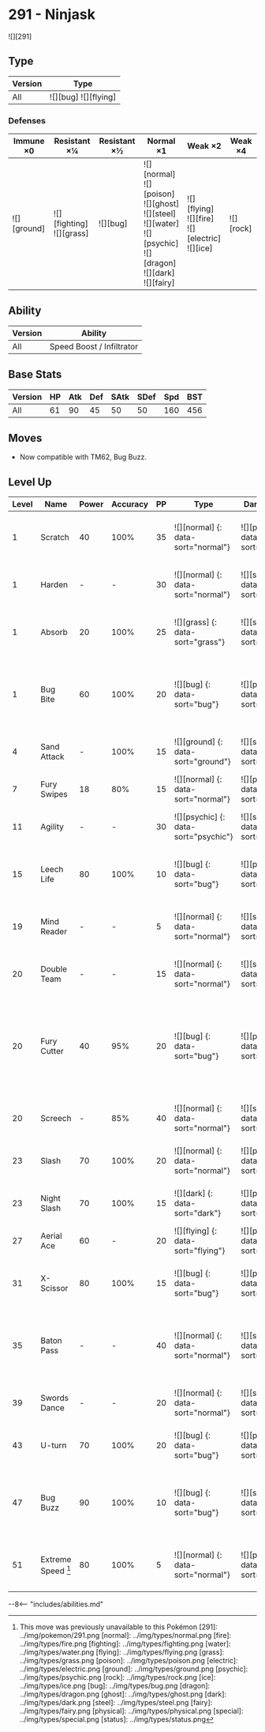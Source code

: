 # 291 - Ninjask
![][291]

## Type

Version | Type
---     | ---
All     | ![][bug]  ![][flying]

### Defenses

Immune ×0       | Resistant ×¼                    | Resistant ×½ | Normal ×1                                                                                                                          | Weak ×2                                                   | Weak ×4
---             | ---                             | ---          | ---                                                                                                                                | ---                                                       | ---
![][ground]<br> | ![][fighting]<br>![][grass]<br> | ![][bug]<br> | ![][normal]<br>![][poison]<br>![][ghost]<br>![][steel]<br>![][water]<br>![][psychic]<br>![][dragon]<br>![][dark]<br>![][fairy]<br> | ![][flying]<br>![][fire]<br>![][electric]<br>![][ice]<br> | ![][rock]<br>

## Ability

Version | Ability
---     | ---
All     | Speed Boost / Infiltrator

## Base Stats

Version | HP  | Atk | Def | SAtk | SDef | Spd | BST
---     | --- | --- | --- | ---  | ---  | --- | ---
All     | 61  | 90  | 45  | 50   | 50   | 160 | 456

## Moves

 - Now compatible with TM62, Bug Buzz.

## Level Up

Level | Name               | Power | Accuracy | PP  | Type                                 | Damage Class                           | Description
---   | ---                | ---   | ---      | --- | ---                                  | ---                                    | ---
1     | Scratch            | 40    | 100%     | 35  | ![][normal] {: data-sort="normal"}   | ![][physical] {: data-sort="physical"} | Inflicts regular damage with no additional effect.
1     | Harden             | -     | -        | 30  | ![][normal] {: data-sort="normal"}   | ![][status] {: data-sort="status"}     | Raises the user's Defense by one stage.
1     | Absorb             | 20    | 100%     | 25  | ![][grass] {: data-sort="grass"}     | ![][special] {: data-sort="special"}   | Drains half the damage inflicted to heal the user.
1     | Bug Bite           | 60    | 100%     | 20  | ![][bug] {: data-sort="bug"}         | ![][physical] {: data-sort="physical"} | If target has a berry, inflicts double damage and uses the berry.
4     | Sand Attack        | -     | 100%     | 15  | ![][ground] {: data-sort="ground"}   | ![][status] {: data-sort="status"}     | Lowers the target's accuracy by one stage.
7     | Fury Swipes        | 18    | 80%      | 15  | ![][normal] {: data-sort="normal"}   | ![][physical] {: data-sort="physical"} | Hits 2-5 times in one turn.
11    | Agility            | -     | -        | 30  | ![][psychic] {: data-sort="psychic"} | ![][status] {: data-sort="status"}     | Raises the user's Speed by two stages.
15    | Leech Life         | 80    | 100%     | 10  | ![][bug] {: data-sort="bug"}         | ![][physical] {: data-sort="physical"} | Drains half the damage inflicted to heal the user.
19    | Mind Reader        | -     | -        | 5   | ![][normal] {: data-sort="normal"}   | ![][status] {: data-sort="status"}     | Ensures that the user's next move will hit the target.
20    | Double Team        | -     | -        | 15  | ![][normal] {: data-sort="normal"}   | ![][status] {: data-sort="status"}     | Raises the user's evasion by one stage.
20    | Fury Cutter        | 40    | 95%      | 20  | ![][bug] {: data-sort="bug"}         | ![][physical] {: data-sort="physical"} | Power doubles every turn this move is used in succession after the first, maxing out after five turns.
20    | Screech            | -     | 85%      | 40  | ![][normal] {: data-sort="normal"}   | ![][status] {: data-sort="status"}     | Lowers the target's Defense by two stages.
23    | Slash              | 70    | 100%     | 20  | ![][normal] {: data-sort="normal"}   | ![][physical] {: data-sort="physical"} | Has an increased chance for a critical hit.
23    | Night Slash        | 70    | 100%     | 15  | ![][dark] {: data-sort="dark"}       | ![][physical] {: data-sort="physical"} | Has an increased chance for a critical hit.
27    | Aerial Ace         | 60    | -        | 20  | ![][flying] {: data-sort="flying"}   | ![][physical] {: data-sort="physical"} | Never misses.
31    | X-Scissor          | 80    | 100%     | 15  | ![][bug] {: data-sort="bug"}         | ![][physical] {: data-sort="physical"} | Inflicts regular damage with no additional effect.
35    | Baton Pass         | -     | -        | 40  | ![][normal] {: data-sort="normal"}   | ![][status] {: data-sort="status"}     | Allows the trainer to switch out the user and pass effects along to its replacement.
39    | Swords Dance       | -     | -        | 20  | ![][normal] {: data-sort="normal"}   | ![][status] {: data-sort="status"}     | Raises the user's Attack by two stages.
43    | U-turn             | 70    | 100%     | 20  | ![][bug] {: data-sort="bug"}         | ![][physical] {: data-sort="physical"} | User must switch out after attacking.
47    | Bug Buzz           | 90    | 100%     | 10  | ![][bug] {: data-sort="bug"}         | ![][special] {: data-sort="special"}   | Has a 10% chance to lower the target's Special Defense by one stage.
51    | Extreme Speed [^1] | 80    | 100%     | 5   | ![][normal] {: data-sort="normal"}   | ![][physical] {: data-sort="physical"} | Inflicts regular damage with no additional effect.

--8<-- "includes/abilities.md"

[^1]: This move was previously unavailable to this Pokémon
[291]: ../img/pokemon/291.png
[normal]: ../img/types/normal.png
[fire]: ../img/types/fire.png
[fighting]: ../img/types/fighting.png
[water]: ../img/types/water.png
[flying]: ../img/types/flying.png
[grass]: ../img/types/grass.png
[poison]: ../img/types/poison.png
[electric]: ../img/types/electric.png
[ground]: ../img/types/ground.png
[psychic]: ../img/types/psychic.png
[rock]: ../img/types/rock.png
[ice]: ../img/types/ice.png
[bug]: ../img/types/bug.png
[dragon]: ../img/types/dragon.png
[ghost]: ../img/types/ghost.png
[dark]: ../img/types/dark.png
[steel]: ../img/types/steel.png
[fairy]: ../img/types/fairy.png
[physical]: ../img/types/physical.png
[special]: ../img/types/special.png
[status]: ../img/types/status.png
